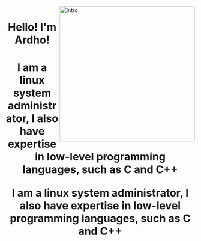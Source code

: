 <img align="right" alt="Intro" width="360" src="https://media.giphy.com/media/lRLzrbhmh5pFf4jOga/giphy.gif">
<h1 align="center">Hello! I'm Ardho!<h1>
<p align="center">I am a linux system administrator, I also have expertise in low-level programming languages, such as C and C++<p>
<p align="center">I am a linux system administrator, I also have expertise in low-level programming languages, such as C and C++<p>





<!---
muhammadlinoex2005/muhammadlinoex2005 is a ✨ special ✨ repository because its `README.md` (this file) appears on your GitHub profile.
You can click the Preview link to take a look at your changes.
--->
